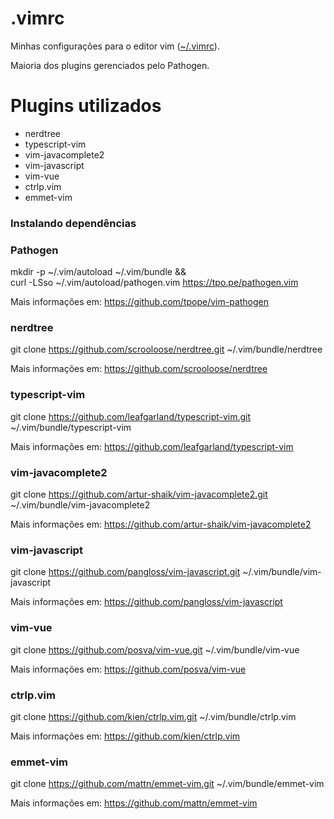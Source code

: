 # .vimrc
Minhas configurações para o editor vim ([~/.vimrc](vimrc)).

Maioria dos plugins gerenciados pelo Pathogen.

# Plugins utilizados
- nerdtree
- typescript-vim
- vim-javacomplete2
- vim-javascript	
- vim-vue
- ctrlp.vim
- emmet-vim

### Instalando dependências

### Pathogen
mkdir -p ~/.vim/autoload ~/.vim/bundle && \
curl -LSso ~/.vim/autoload/pathogen.vim https://tpo.pe/pathogen.vim

Mais informações em: https://github.com/tpope/vim-pathogen

### nerdtree
git clone https://github.com/scrooloose/nerdtree.git ~/.vim/bundle/nerdtree

Mais informações em: https://github.com/scrooloose/nerdtree

### typescript-vim	
git clone https://github.com/leafgarland/typescript-vim.git ~/.vim/bundle/typescript-vim

Mais informações em: https://github.com/leafgarland/typescript-vim

### vim-javacomplete2
git clone https://github.com/artur-shaik/vim-javacomplete2.git ~/.vim/bundle/vim-javacomplete2

Mais informações em: https://github.com/artur-shaik/vim-javacomplete2

### vim-javascript
git clone https://github.com/pangloss/vim-javascript.git ~/.vim/bundle/vim-javascript

Mais informações em: https://github.com/pangloss/vim-javascript

### vim-vue
git clone https://github.com/posva/vim-vue.git ~/.vim/bundle/vim-vue

Mais informações em: https://github.com/posva/vim-vue

### ctrlp.vim
git clone https://github.com/kien/ctrlp.vim.git ~/.vim/bundle/ctrlp.vim

Mais informações em: https://github.com/kien/ctrlp.vim

### emmet-vim
git clone https://github.com/mattn/emmet-vim.git ~/.vim/bundle/emmet-vim

Mais informações em: https://github.com/mattn/emmet-vim
